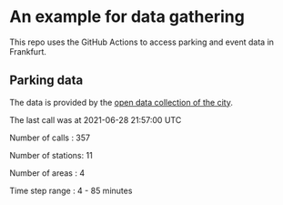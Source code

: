 # An example for data gathering

This repo uses the GitHub Actions to access parking and event data in Frankfurt.

## Parking data
The data is provided by the [open data collection of the city](https://www.offenedaten.frankfurt.de/).

The last call was at 2021-06-28 21:57:00 UTC

Number of calls   : 357

Number of stations:  11

Number of areas   :   4

Time step range   :   4 -  85 minutes


